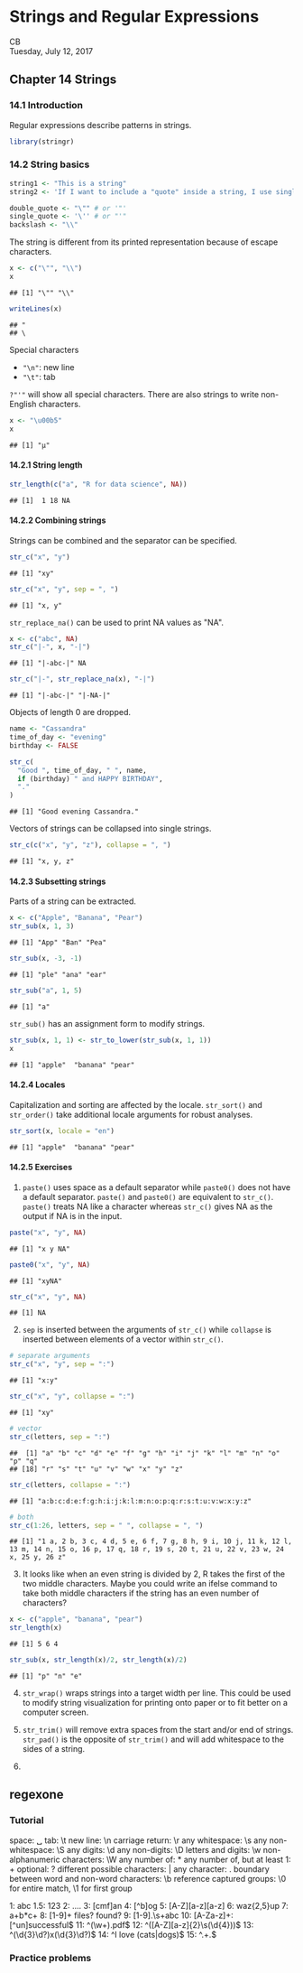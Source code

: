 # Strings and Regular Expressions
CB  
Tuesday, July 12, 2017  


## Chapter 14 Strings

### 14.1 Introduction

Regular expressions describe patterns in strings.


```r
library(stringr)
```

### 14.2 String basics


```r
string1 <- "This is a string"
string2 <- 'If I want to include a "quote" inside a string, I use single quotes'

double_quote <- "\"" # or '"'
single_quote <- '\'' # or "'"
backslash <- "\\"
```

The string is different from its printed representation because of escape characters.

```r
x <- c("\"", "\\")
x
```

```
## [1] "\"" "\\"
```

```r
writeLines(x)
```

```
## "
## \
```

Special characters

* `"\n"`: new line
* `"\t"`: tab

`?"'"` will show all special characters. There are also strings to write non-English characters.

```r
x <- "\u00b5"
x
```

```
## [1] "µ"
```

#### 14.2.1 String length


```r
str_length(c("a", "R for data science", NA))
```

```
## [1]  1 18 NA
```

#### 14.2.2 Combining strings

Strings can be combined and the separator can be specified.

```r
str_c("x", "y")
```

```
## [1] "xy"
```

```r
str_c("x", "y", sep = ", ")
```

```
## [1] "x, y"
```

`str_replace_na()` can be used to print NA values as "NA". 

```r
x <- c("abc", NA)
str_c("|-", x, "-|")
```

```
## [1] "|-abc-|" NA
```

```r
str_c("|-", str_replace_na(x), "-|")
```

```
## [1] "|-abc-|" "|-NA-|"
```

Objects of length 0 are dropped.

```r
name <- "Cassandra"
time_of_day <- "evening"
birthday <- FALSE

str_c(
  "Good ", time_of_day, " ", name,
  if (birthday) " and HAPPY BIRTHDAY",
  "."
)
```

```
## [1] "Good evening Cassandra."
```

Vectors of strings can be collapsed into single strings.

```r
str_c(c("x", "y", "z"), collapse = ", ")
```

```
## [1] "x, y, z"
```

#### 14.2.3 Subsetting strings

Parts of a string can be extracted. 

```r
x <- c("Apple", "Banana", "Pear")
str_sub(x, 1, 3)
```

```
## [1] "App" "Ban" "Pea"
```

```r
str_sub(x, -3, -1)
```

```
## [1] "ple" "ana" "ear"
```

```r
str_sub("a", 1, 5)
```

```
## [1] "a"
```

`str_sub()` has an assignment form to modify strings.

```r
str_sub(x, 1, 1) <- str_to_lower(str_sub(x, 1, 1))
x
```

```
## [1] "apple"  "banana" "pear"
```

#### 14.2.4 Locales

Capitalization and sorting are affected by the locale. `str_sort()` and `str_order()` take additional locale arguments for robust analyses. 


```r
str_sort(x, locale = "en")
```

```
## [1] "apple"  "banana" "pear"
```

#### 14.2.5 Exercises

1. `paste()` uses space as a default separator while `paste0()` does not have a default separator. `paste()` and `paste0()` are equivalent to `str_c()`. `paste()` treats NA like a character whereas `str_c()` gives NA as the output if NA is in the input.

```r
paste("x", "y", NA)
```

```
## [1] "x y NA"
```

```r
paste0("x", "y", NA)
```

```
## [1] "xyNA"
```

```r
str_c("x", "y", NA)
```

```
## [1] NA
```

2. `sep` is inserted between the arguments of `str_c()` while `collapse` is inserted between elements of a vector within `str_c()`. 

```r
# separate arguments 
str_c("x", "y", sep = ":")
```

```
## [1] "x:y"
```

```r
str_c("x", "y", collapse = ":")
```

```
## [1] "xy"
```

```r
# vector
str_c(letters, sep = ":")
```

```
##  [1] "a" "b" "c" "d" "e" "f" "g" "h" "i" "j" "k" "l" "m" "n" "o" "p" "q"
## [18] "r" "s" "t" "u" "v" "w" "x" "y" "z"
```

```r
str_c(letters, collapse = ":")
```

```
## [1] "a:b:c:d:e:f:g:h:i:j:k:l:m:n:o:p:q:r:s:t:u:v:w:x:y:z"
```

```r
# both
str_c(1:26, letters, sep = " ", collapse = ", ")
```

```
## [1] "1 a, 2 b, 3 c, 4 d, 5 e, 6 f, 7 g, 8 h, 9 i, 10 j, 11 k, 12 l, 13 m, 14 n, 15 o, 16 p, 17 q, 18 r, 19 s, 20 t, 21 u, 22 v, 23 w, 24 x, 25 y, 26 z"
```

3. It looks like when an even string is divided by 2, R takes the first of the two middle characters. Maybe you could write an ifelse command to take both middle characters if the string has an even number of characters?

```r
x <- c("apple", "banana", "pear")
str_length(x)
```

```
## [1] 5 6 4
```

```r
str_sub(x, str_length(x)/2, str_length(x)/2)
```

```
## [1] "p" "n" "e"
```

4. `str_wrap()` wraps strings into a target width per line. This could be used to modify string visualization for printing onto paper or to fit better on a computer screen.

5. `str_trim()` will remove extra spaces from the start and/or end of strings. `str_pad()` is the opposite of `str_trim()` and will add whitespace to the sides of a string.

6. 

## regexone 

### Tutorial

space: ␣
tab: \t
new line: \n
carriage return: \r
any whitespace: \s
any non-whitespace: \S
any digits: \d
any non-digits: \D
letters and digits: \w
non-alphanumeric characters: \W
any number of: *
any number of, but at least 1: +
optional: ?
different possible characters: |
any character: .
boundary between word and non-word characters: \b
reference captured groups: \0 for entire match, \1 for first group

1: abc
1.5: 123
2: ...\.
3: [cmf]an
4: [^b]og
5: [A-Z][a-z][a-z]
6: waz{2,5}up
7: a+b*c+
8: [1-9]+ files? found\?
9: [1-9]\.\s+abc
10: [A-Za-z]+:[^un]successful$
11: ^(\w+)\.pdf$
12: ^([A-Z][a-z]{2}\s(\d{4}))$
13: ^(\d{3}\d?)x(\d{3}\d?)$
14: ^I love (cats|dogs)$
15: ^.+\.$

### Practice problems

